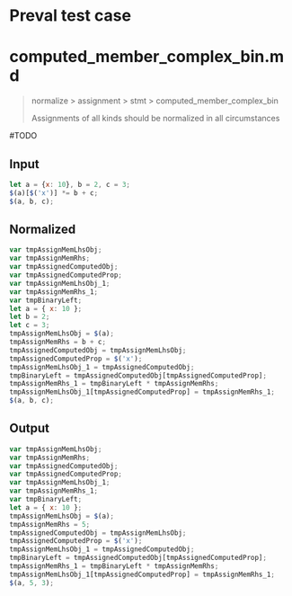 # Preval test case

# computed_member_complex_bin.md

> normalize > assignment > stmt > computed_member_complex_bin
>
> Assignments of all kinds should be normalized in all circumstances

#TODO

## Input

`````js filename=intro
let a = {x: 10}, b = 2, c = 3;
$(a)[$('x')] *= b + c;
$(a, b, c);
`````

## Normalized

`````js filename=intro
var tmpAssignMemLhsObj;
var tmpAssignMemRhs;
var tmpAssignedComputedObj;
var tmpAssignedComputedProp;
var tmpAssignMemLhsObj_1;
var tmpAssignMemRhs_1;
var tmpBinaryLeft;
let a = { x: 10 };
let b = 2;
let c = 3;
tmpAssignMemLhsObj = $(a);
tmpAssignMemRhs = b + c;
tmpAssignedComputedObj = tmpAssignMemLhsObj;
tmpAssignedComputedProp = $('x');
tmpAssignMemLhsObj_1 = tmpAssignedComputedObj;
tmpBinaryLeft = tmpAssignedComputedObj[tmpAssignedComputedProp];
tmpAssignMemRhs_1 = tmpBinaryLeft * tmpAssignMemRhs;
tmpAssignMemLhsObj_1[tmpAssignedComputedProp] = tmpAssignMemRhs_1;
$(a, b, c);
`````

## Output

`````js filename=intro
var tmpAssignMemLhsObj;
var tmpAssignMemRhs;
var tmpAssignedComputedObj;
var tmpAssignedComputedProp;
var tmpAssignMemLhsObj_1;
var tmpAssignMemRhs_1;
var tmpBinaryLeft;
let a = { x: 10 };
tmpAssignMemLhsObj = $(a);
tmpAssignMemRhs = 5;
tmpAssignedComputedObj = tmpAssignMemLhsObj;
tmpAssignedComputedProp = $('x');
tmpAssignMemLhsObj_1 = tmpAssignedComputedObj;
tmpBinaryLeft = tmpAssignedComputedObj[tmpAssignedComputedProp];
tmpAssignMemRhs_1 = tmpBinaryLeft * tmpAssignMemRhs;
tmpAssignMemLhsObj_1[tmpAssignedComputedProp] = tmpAssignMemRhs_1;
$(a, 5, 3);
`````
